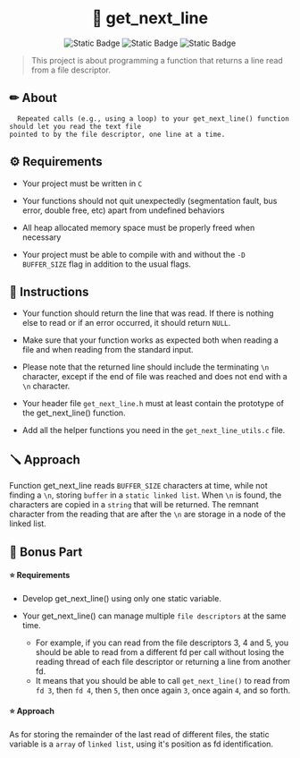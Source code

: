 <h1 align="center"> 📑 get_next_line </h1>

<p align="center">
<img alt="Static Badge" src="https://img.shields.io/badge/42-S%C3%A3o_Paulo-orange"> <img alt="Static Badge" src="https://img.shields.io/badge/language-c-green">  <img alt="Static Badge" src="https://img.shields.io/badge/submitted_in-nov%2F23-orange">
</p>

>This project is about programming a function that returns a line read from a file descriptor.


<h2> ✏ About </h2>

```
  Repeated calls (e.g., using a loop) to your get_next_line() function should let you read the text file
pointed to by the file descriptor, one line at a time.
```

<h2> ⚙ Requirements </h2>

- Your project must be written in `C`

- Your functions should not quit unexpectedly (segmentation fault, bus error, double
free, etc) apart from undefined behaviors

- All heap allocated memory space must be properly freed when necessary
  
- Your project must be able to compile with and without the `-D
BUFFER_SIZE` flag in addition to the usual flags.


<h2>  📝 Instructions </h2>

- Your function should return the line that was read.
  If there is nothing else to read or if an error occurred, it should return `NULL`.

- Make sure that your function works as expected both when reading a file and when
  reading from the standard input.

- Please note that the returned line should include the terminating `\n` character,
  except if the end of file was reached and does not end with a `\n` character.

- Your header file `get_next_line.h` must at least contain the prototype of the
  get_next_line() function.

- Add all the helper functions you need in the `get_next_line_utils.c` file.

<h2> 🪛 Approach </h2>

Function get_next_line reads `BUFFER_SIZE` characters at time, while not finding a `\n`, storing `buffer` in a `static linked list`.
When `\n` is found, the characters are copied in a `string` that will be returned.
The remnant character from the reading that are after the `\n` are storage in a node of the linked list.

<h2> 🌟 Bonus Part </h2>

<h4> ⭐ Requirements </h4>

* Develop get_next_line() using only one static variable.
  
* Your get_next_line() can manage multiple `file descriptors` at the same time.
  * For example, if you can read from the file descriptors 3, 4 and 5, you should be
able to read from a different fd per call without losing the reading thread of each
file descriptor or returning a line from another fd.
  * It means that you should be able to call `get_next_line()` to read from `fd 3`, then
`fd 4`, then `5`, then once again `3`, once again `4`, and so forth.

<h4> ⭐ Approach </h4>

As for storing the remainder of the last read of different files, the static variable is a `array` of `linked list`, using it's position as fd identification.
